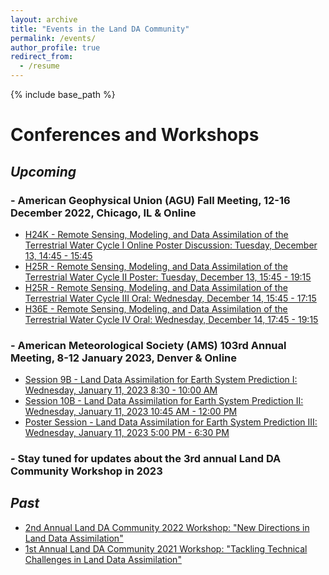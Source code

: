 ```yaml
---
layout: archive
title: "Events in the Land DA Community"
permalink: /events/
author_profile: true
redirect_from:
  - /resume
---
```


{% include base_path %}


Conferences and Workshops
======
## *Upcoming*

### - American Geophysical Union (AGU) Fall Meeting, 12-16 December 2022, Chicago, IL & Online
- [H24K - Remote Sensing, Modeling, and Data Assimilation of the Terrestrial Water Cycle I Online Poster Discussion: Tuesday, December 13, 14:45 - 15:45](https://agu.confex.com/agu/fm22/meetingapp.cgi/Session/173585)
- [H25R - Remote Sensing, Modeling, and Data Assimilation of the Terrestrial Water Cycle II Poster: Tuesday, December 13, 15:45 - 19:15](https://agu.confex.com/agu/fm22/meetingapp.cgi/Session/170070)
- [H25R - Remote Sensing, Modeling, and Data Assimilation of the Terrestrial Water Cycle III Oral: Wednesday, December 14, 15:45 - 17:15](https://agu.confex.com/agu/fm22/meetingapp.cgi/Session/173571)
- [H36E - Remote Sensing, Modeling, and Data Assimilation of the Terrestrial Water Cycle IV Oral: Wednesday, December 14, 17:45 - 19:15](https://agu.confex.com/agu/fm22/meetingapp.cgi/Session/173578)

### - American Meteorological Society (AMS) 103rd Annual Meeting, 8-12 January 2023, Denver & Online 
- [Session 9B - Land Data Assimilation for Earth System Prediction I: Wednesday, January 11, 2023 8:30 - 10:00 AM](https://ams.confex.com/ams/103ANNUAL/meetingapp.cgi/Session/62173) 
- [Session 10B - Land Data Assimilation for Earth System Prediction II: Wednesday, January 11, 2023 10:45 AM - 12:00 PM](https://ams.confex.com/ams/103ANNUAL/meetingapp.cgi/Session/63039)
- [Poster Session - Land Data Assimilation for Earth System Prediction III: Wednesday, January 11, 2023 5:00 PM - 6:30 PM](https://ams.confex.com/ams/103ANNUAL/meetingapp.cgi/Session/63057)

### - Stay tuned for updates about the 3rd annual Land DA Community Workshop in 2023

## *Past*
- [2nd Annual Land DA Community 2022 Workshop: "New Directions in Land Data Assimilation"](https://aimesproject.org/lda_workshop_2022/)
- [1st Annual Land DA Community 2021 Workshop: "Tackling Technical Challenges in Land Data Assimilation"](https://aimesproject.org/lda_workshop/)
